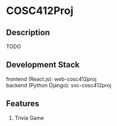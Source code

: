 # COSC412Proj
## Description
TODO

## Development Stack
frontend (React.js): web-cosc412proj   
backend (Python Django): svc-cosc412proj

## Features
1. Trivia Game
